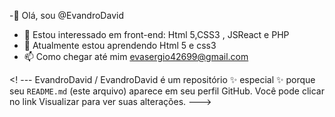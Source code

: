 -👋 Olá, sou @EvandroDavid
- 👀 Estou interessado em front-end: Html 5,CSS3 , JSReact e PHP
- 🌱 Atualmente estou aprendendo Html 5 e css3
- 📫 Como chegar até mim evasergio42699@gmail.com

<! ---
EvandroDavid / EvandroDavid é um repositório ✨ especial ✨ porque seu `README.md` (este arquivo) aparece em seu perfil GitHub.
Você pode clicar no link Visualizar para ver suas alterações.
--->

